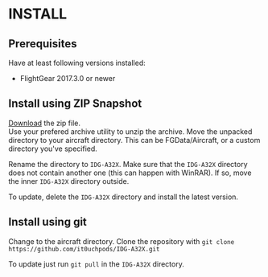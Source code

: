 # INSTALL
## Prerequisites
Have at least following versions installed:
* FlightGear 2017.3.0 or newer

## Install using ZIP Snapshot
[Download](https://github.com/it0uchpods/IDG-A32X/archive/master.zip) the zip file.  
Use your prefered archive utility to unzip the archive.
Move the unpacked directory to your aircraft directory. This can be FGData/Aircraft, or a custom directory you've specified.

Rename the directory to `IDG-A32X`.
Make sure that the `IDG-A32X` directory does not contain another one (this can happen with WinRAR). If so, move the inner `IDG-A32X` directory outside.

To update, delete the `IDG-A32X` directory and install the latest version.

## Install using git
Change to the aircraft directory.
Clone the repository with `git clone https://github.com/it0uchpods/IDG-A32X.git`

To update just run `git pull` in the `IDG-A32X` directory.
